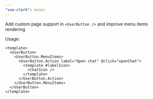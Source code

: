 ```yaml
---
"vue-clerk": minor
---
```


Add custom page support in `<UserButton />` and improve menu items rendering

Usage:

```vue
<template>
  <UserButton>
    <UserButton.MenuItems>
      <UserButton.Action label="Open chat" @click="openChat">
        <template #labelIcon>
          <ChatIcon />
        </template>
      </UserButton.Action>
    </UserButton.MenuItems>
  </UserButton>
</template>
```
